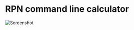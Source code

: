 # RPN command line calculator
![Screenshot](https://github.com/simonsolnes/rpncalc/raw/master/screenshot.png)
